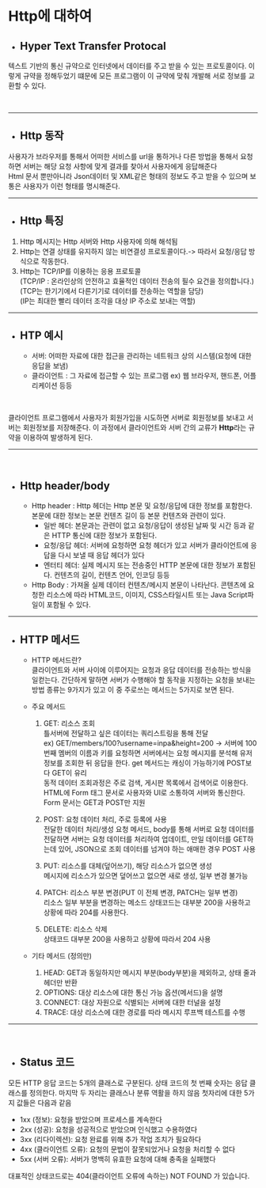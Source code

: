 # Http에 대하여
- ## Hyper Text Transfer Protocal
텍스트 기반의 통신 규약으로 인터넷에서 데이터를 주고 받을 수 있는 프로토콜이다. 이렇게 규약을 정해두었기 떄문에 모든 프로그램이 이 규약에 맞춰 개발해 서로 정보를 교환할 수 있다.

<br>

---

- ## Http 동작
사용자가 브라우저를 통해서 어떠한 서비스를 url을 통하거나 다른 방법을 통해서 요청하면 서버는 해당 요청 사항에 맞게 결과를 찾아서 사용자에게 응답해준다<br>
Html 문서 뿐만아니라 Json데이터 및 XML같은 형태의 정보도 주고 받을 수 있으며 보통은 사용자가 이런 형태를 명시해준다.

---

- ## Http 특징
1. Http 메시지는 Http 서버와 Http 사용자에 의해 해석됨
2. Http는 연결 상태를 유지하지 않는 비연결성 프로토콜이다.-> 따라서 요청/응답 방식으로 작동한다.
3. Http는 TCP/IP를 이용하는 응용 프로토콜<br>
(TCP/IP : 온라인상의 안전하고 효율적인 데이터 전송의 필수 요건을 정의합니다.)<br>
(TCP는 한기기에서 다른기기로 데이터를 전송하는 역할을 담당)<br>
(IP는 최대한 빨리 데이터 조각을 대상 IP 주소로 보내는 역할)

---

- ## HTP 예시
    - 서버: 어떠한 자료에 대한 접근을 관리하는 네트워크 상의 시스템(요청에 대한 응답을 보냄)
    - 클라이언트 : 그 자료에 접근할 수 있는 프로그램 ex) 웹 브라우저, 핸드폰, 어플리케이션 등등

<br>

클라이언트 프로그램에서 사용자가 회원가입을 시도하면 서버로 회원정보를 보내고 서버는 회원정보를 저장해준다.
이 과정에서 클라이언트와 서버 간의 교류가 **Http**라는 규약을 이용하여 발생하게 된다.

---

<br>

- ## Http header/body
    - Http header : Http 헤더는 Http 본문 및 요청/응답에 대한 정보를 포함한다. 본문에 대한 정보는 본문 컨텐츠 길이 등 본문 컨텐츠와 관련이 있다.
        - 일반 헤더: 본문과는 관련이 없고 요청/응답이 생성된 날짜 및 시간 등과 같은 HTTP 통신에 대한 정보가 포함된다.
        - 요청/응답 헤더: 서버에 요청하면 요청 헤더가 있고 서버가 클라이언트에 응답을 다시 보낼 때 응답 헤더가 있다
        - 엔터티 헤더: 실제 메시지 또는 전송중인 HTTP 본문에 대한 정보가 포함된다. 컨텐츠의 길이, 컨텐츠 언어, 인코딩 등등 
    - Http Body : 가져올 실제 데이터 컨텐츠/메시지 본문이 나타난다. 콘텐츠에 요청한 리소스에 따라 HTML코드, 이미지, CSS스타일시트 또는 Java Script파일이 포함될 수 있다.

---

- ## HTTP 메서드
    - HTTP 메서드란?<br>
    클라이언트와 서버 사이에 이루어지는 요청과 응답 데이터를 전송하는 방식을 일컫는다. 간단하게 말하면 서버가 수행해야 할 동작을 지정하는 요청을 보내는 방법 종류는 9가지가 있고 이 중 주로쓰는 메서드는 5가지로 보면 된다.
    - 주요 메서드
        1. GET: 리소스 조회<br>
        틀서버에 전달하고 싶은 데이터는 쿼리스트링을 통해 전달<br>
        ex) GET/members/100?username=inpa&height=200 -> 서버에 100번째 멤버의 이름과 키를 요청하면 서버에서는 요청 메시지를 분석해 유저정보를 조회한 뒤 응답을 한다.
        get 메서드는 캐싱이 가능하기에 POST보다 GET이 유리<br>
        동적 데이터 조회과정은 주로 검색, 게시판 목록에서 검색어로 이용한다.<br>
        HTML에 Form 태그 문서로 사용자와 UI로 소통하여 서버와 통신한다. Form 문서는 GET과 POST만 지원


        2. POST: 요청 데이터 처리, 주로 등록에 사용<br>
        전달한 데이터 처리/생성 요청 메서드, body를 통해 서버로 요청 데이터를 전달하면 서버는 요청 데이터를 처리하여 업데이트, 만일 데이터를 GET하는데 있어, JSON으로 조회 데이터를 넘겨야 하는 애매한 경우 POST 사용


        3. PUT: 리소스를 대체(덮어쓰기), 해당 리소스가 없으면 생성<br>
        메시지에 리소스가 있으면 덮어쓰고 없으면 새로 생성, 일부 변경 불가능


        4. PATCH: 리소스 부분 변경(PUT 이 전체 변경, PATCH는 일부 변경)<br>
        리소스 일부 부분을 변경하는 메소드 상태코드는 대부분 200을 사용하고 상황에 따라 204를 사용한다.



        5. DELETE: 리소스 삭제<br>
        상태코드 대부분 200을 사용하고 상황에 따라서 204 사용
        
    - 기타 메서드 (정의만)
        1. HEAD: GET과 동일하지만 메시지 부분(body부분)을 제외하고, 상태 줄과 헤더만 반환
        2. OPTIONS: 대상 리소스에 대한 통신 가능 옵션(메서드)을 설명
        3. CONNECT: 대상 자원으로 식별되는 서버에 대한 터널을 설정
        4. TRACE: 대상 리소스에 대한 경로를 따라 메시지 루프백 테스트를 수행

---
<br>

- ## Status 코드
모든 HTTP 응답 코드는 5개의 클래스로 구분된다. 상태 코드의 첫 번째 숫자는 응답 클래스를 정의한다. 마지막 두 자리는 클래스나 분류 역활을 하지 않음 첫자리에 대한 5가지 값들은 다음과 같음<br>

- 1xx (정보): 요청을 받았으며 프로세스를 계속한다
- 2xx (성공): 요청을 성공적으로 받았으며 인식했고 수용하였다
- 3xx (리다이렉션): 요청 완료를 위해 추가 작업 조치가 필요하다
- 4xx (클라이언트 오류): 요청의 문법이 잘못되었거나 요청을 처리할 수 없다
- 5xx (서버 오류): 서버가 명백히 유효한 요청에 대해 충족을 실패했다

대표적인 상태코드로는 404(클라이언트 오류에 속하는) NOT FOUND 가 있습니다.